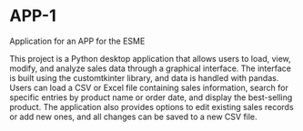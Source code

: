 # APP-1
Application for an APP for the ESME

This project is a Python desktop application that allows users to load, view, modify, and analyze sales data through a graphical interface. The interface is built using the customtkinter library, and data is handled with pandas. Users can load a CSV or Excel file containing sales information, search for specific entries by product name or order date, and display the best-selling product. The application also provides options to edit existing sales records or add new ones, and all changes can be saved to a new CSV file.

